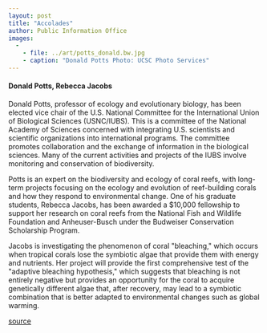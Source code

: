 ```yaml
---
layout: post
title: "Accolades"
author: Public Information Office
images:
  -
    - file: ../art/potts_donald.bw.jpg
    - caption: "Donald Potts Photo: UCSC Photo Services"
---
```


#### **Donald Potts, Rebecca Jacobs**

Donald Potts, professor of ecology and evolutionary biology, has been elected vice chair of the U.S. National Committee for the International Union of Biological Sciences (USNC/IUBS). This is a committee of the National Academy of Sciences concerned with integrating U.S. scientists and scientific organizations into international programs. The committee promotes collaboration and the exchange of information in the biological sciences. Many of the current activities and projects of the IUBS involve monitoring and conservation of biodiversity.  
  
Potts is an expert on the biodiversity and ecology of coral reefs, with long-term projects focusing on the ecology and evolution of reef-building corals and how they respond to environmental change. One of his graduate students, Rebecca Jacobs, has been awarded a $10,000 fellowship to support her research on coral reefs from the National Fish and Wildlife Foundation and Anheuser-Busch under the Budweiser Conservation Scholarship Program.   
  
Jacobs is investigating the phenomenon of coral "bleaching," which occurs when tropical corals lose the symbiotic algae that provide them with energy and nutrients. Her project will provide the first comprehensive test of the "adaptive bleaching hypothesis," which suggests that bleaching is not entirely negative but provides an opportunity for the coral to acquire genetically different algae that, after recovery, may lead to a symbiotic combination that is better adapted to environmental changes such as global warming.  
  
  

[source](http://www1.ucsc.edu/currents/00-01/05-28/accolades.html "Permalink to accolades")

